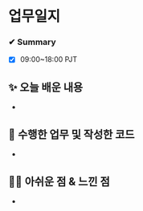 # 업무일지

### ✔ Summary

- [x] 09:00~18:00 PJT



## ✨ 오늘 배운 내용

- 




## 👀 수행한 업무 및 작성한 코드

- 



## 🐱‍💻 아쉬운 점 & 느낀 점

- 

 

